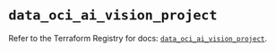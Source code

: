 # `data_oci_ai_vision_project`

Refer to the Terraform Registry for docs: [`data_oci_ai_vision_project`](https://registry.terraform.io/providers/oracle/oci/7.19.0/docs/data-sources/ai_vision_project).
